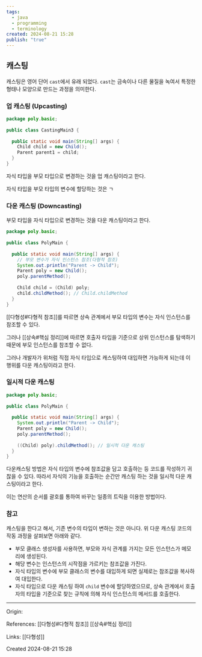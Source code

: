 ```yaml
---
tags:
  - java
  - programming
  - terminology
created: 2024-08-21 15:28
publish: "true"
---
```


## 캐스팅
캐스팅은 영어 단어 `cast`에서 유래 되었다. `cast`는 금속이나 다른 물질을 녹여서 특정한 형태나 모양으로 만드는 과정을 의미한다.

### 업 캐스팅 (Upcasting)
```java
package poly.basic;  
  
public class CastingMain3 {  
  
  public static void main(String[] args) {  
    Child child = new Child();  
    Parent parent1 = child;  
  }  
}
```
자식 타입을 부모 타입으로 변경하는 것을 업 캐스팅이라고 한다.

자식 타입을 부모 타입의 변수에 할당하는 것은 ㄱ
### 다운 캐스팅 (Downcasting)
부모 타입을 자식 타입으로 변경하는 것을 다운 캐스팅이라고 한다.

```java
package poly.basic;  
  
public class PolyMain {  
  
  public static void main(String[] args) {  
    // 부모 변수가 자식 인스턴스 참조(다형적 참조)  
    System.out.println("Parent -> Child");  
    Parent poly = new Child();  
    poly.parentMethod();  
  
    Child child = (Child) poly;  
    child.childMethod(); // Child.childMethod
  }  
}
```
[[다형성#다형적 참조]]를 따르면 상속 관계에서 부모 타입의 변수는 자식 인스턴스를 참조할 수 있다.

그러나 [[상속#핵심 정리]]에 따르면 호출자 타입을 기준으로 상위 인스턴스를 탐색하기 때문에 부모 인스턴스를 참조할 수 없다. 

그러나 개발자가 위처럼 직접 자식 타입으로 캐스팅하여 대입하면 가능하게 되는데 이 행위를 다운 캐스팅이라고 한다.
### 일시적 다운 캐스팅
```java
package poly.basic;  
  
public class PolyMain {  
  
  public static void main(String[] args) {  
    System.out.println("Parent -> Child");  
    Parent poly = new Child();  
    poly.parentMethod();  
  
    ((Child) poly).childMethod(); // 일시적 다운 캐스팅
  }  
}
```

다운캐스팅 방법은 자식 타입의 변수에 참조값을 담고 호출하는 등 코드를 작성하기 귀찮을 수 있다. 따라서 자식의 기능을 호출하는 순간만 캐스팅 하는 것을 일시적 다운 캐스팅이라고 한다.

이는 연산의 순서를 괄호를 통하여 바꾸는 일종의 트릭을 이용한 방법이다.
### 참고
캐스팅을 한다고 해서, 기존 변수의 타입이 변하는 것은 아니다. 위 다운 캐스팅 코드의 작동 과정을 살펴보면 아래와 같다.
- 부모 클래스 생성자를 사용하면, 부모와 자식 관계를 가지는 모든 인스턴스가 메모리에 생성된다.
- 해당 변수는 인스턴스의 시작점을 가르키는 참조값을 가진다. 
- 자식 타입의 변수에 부모 클래스의 변수를 대입하게 되면 실제로는 참조값을 복사하여 대입한다.
- 자식 타입으로 다운 캐스팅 하여 `child` 변수에 할당하였으므로, 상속 관계에서 호출자의 타입을 기준으로 찾는 규칙에 의해 자식 인스턴스의 메서드를 호출한다.


---
Origin: 

References: [[다형성#다형적 참조]] [[상속#핵심 정리]]

Links: [[다형성]]

Created 2024-08-21 15:28